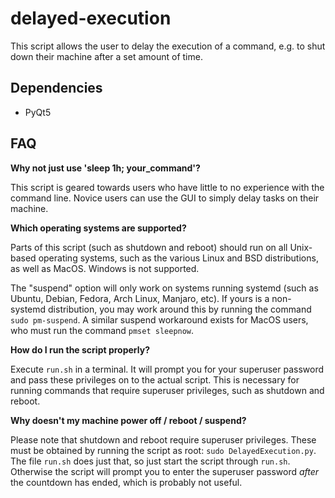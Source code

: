# delayed-execution
This script allows the user to delay the execution of a command, e.g. to shut down their machine after a set amount of time.

## Dependencies

* PyQt5

## FAQ

**Why not just use 'sleep 1h; your_command'?**

This script is geared towards users who have little to no experience with the command line. Novice users can use the GUI to simply delay tasks on their machine.

**Which operating systems are supported?**

Parts of this script (such as shutdown and reboot) should run on all Unix-based operating systems, such as the various Linux and BSD distributions, as well as MacOS. Windows is not supported.

The "suspend" option will only work on systems running systemd (such as Ubuntu, Debian, Fedora, Arch Linux, Manjaro, etc). If yours is a non-systemd distribution, you may work around this by running the command `sudo pm-suspend`. A similar suspend workaround exists for MacOS users, who must run the command `pmset sleepnow`.

**How do I run the script properly?**

Execute `run.sh` in a terminal. It will prompt you for your superuser password and pass these privileges on to the actual script. This is necessary for running commands that require superuser privileges, such as shutdown and reboot.

**Why doesn't my machine power off / reboot / suspend?**

Please note that shutdown and reboot require superuser privileges. These must be obtained by running the script as root: `sudo DelayedExecution.py`. The file `run.sh` does just that, so just start the script through `run.sh`. Otherwise the script will prompt you to enter the superuser password _after_ the countdown has ended, which is probably not useful.
